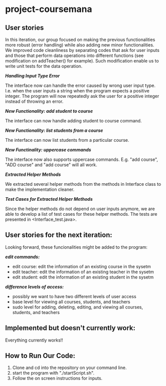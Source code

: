 # project-coursemana

## User stories

In this iteration, our group focused on making the previous functionalities more robust (error handling) while also adding new minor functionalities. We improved code cleanliness by separating codes that ask for user inputs and those that perform data operations into different functions (see modification on addTeacher() for example). Such modification enable us to write unit tests for the data operation.

***Handling Input Type Error***

The interface now can handle the error caused by wrong user input type. I.e. when the user inputs a string when the program expects a positive integer. The program will now repeatedly ask the user for a positive integer instead of throwing an error.

***New Functionality: add student to course***

The interface can now handle adding student to course command.

***New Functionality: list students from a course***

The interface can now list students from a particular course.

***New Functinality: uppercase commands***

The interface now also supports uppercase commands. E.g. "add course", "ADD course" and "add     course" will all work.

***Extracted Helper Methods***

We extracted several helper methods from the methods in Interface class to make the implementation cleaner. 

***Test Cases for Extracted Helper Methods***

Since the helper methods do not depend on user inputs anymore, we are able to develop a list of test cases for these helper methods. The tests are presented in <Interface_test.java>.

## User stories for the next iteration:

Looking forward, these funcionalities might be added to the program:

***edit commands:***
- edit course: edit the information of an existing course in the sysetm
- edit teacher: edit the information of an existing teacher in the sysetm
- edit student: edit the information of an existing student in the sysetm

***difference levels of access:***
- possibly we want to have two different levels of user access
- base level for viewing all courses, students, and teachers
- sudo level for adding, deleting, editing, and viewing all courses, students, and teachers


## Implemented but doesn't currently work:

Everything currently works!!


## How to Run Our Code:
1. Clone and cd into the repository on your command line.
2. start the program with "./startScript.sh".
3. Follow the on screen instructions for inputs. 
